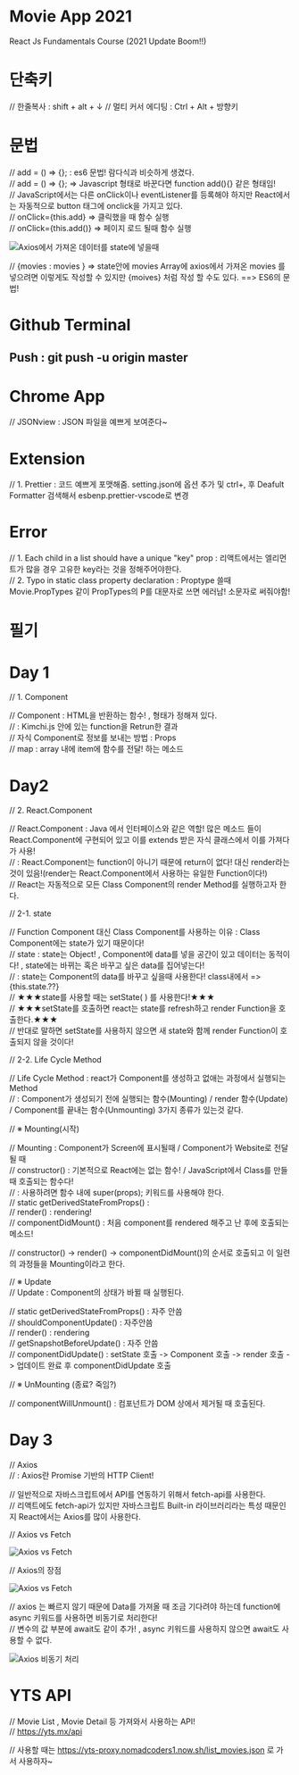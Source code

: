 # Movie App 2021

React Js Fundamentals Course (2021 Update Boom!!)

# 단축키

// 한줄복사 : shift + alt + ↓
// 멀티 커서 에디팅 : Ctrl + Alt + 방향키

# 문법

// add = () => {}; : es6 문법! 람다식과 비슷하게 생겼다.<br/>
// add = () => {}; => Javascript 형태로 바꾼다면 function add(){} 같은 형태임!<br/>
// JavaScript에서는 다른 onClick이나 eventListener를 등록해야 하지만 React에서는 자동적으로 button 태그에 onclick을 가지고 있다.<br/>
// onClick={this.add} => 클릭했을 때 함수 실행<br/>
// onClick={this.add()} => 페이지 로드 될때 함수 실행<br/>

![Axios에서 가져온 데이터를 state에 넣을때](https://user-images.githubusercontent.com/51774351/105632060-b2086f00-5e94-11eb-8fd2-f5df25d57d6d.PNG)

// {movies : movies } => state안에 movies Array에 axios에서 가져온 movies 를 넣으려면 이렇게도 작성할 수 있지만 {moives} 처럼 작성 할 수도 있다. ==> ES6의 문법!

# Github Terminal

## Push : git push -u origin master

# Chrome App

// JSONview : JSON 파일을 예쁘게 보여준다~

# Extension

// 1. Prettier : 코드 예쁘게 포맷해줌. setting.json에 옵션 추가 및 ctrl+, 후 Deafult Formatter 검색해서 esbenp.prettier-vscode로 변경<br/>

# Error

// 1. Each child in a list should have a unique "key" prop : 리액트에서는 엘리먼트가 많을 경우 고유한 key라는 것을 정해주어야한다.<br/>
// 2. Typo in static class property declaration : Proptype 쓸때 Movie.PropTypes 같이 PropTypes의 P를 대문자로 쓰면 에러남! 소문자로 써줘야함!<br/>

# 필기

# Day 1

// 1. Component

// Component : HTML을 반환하는 함수! , 형태가 정해져 있다.<br/>
// <Kimchi/> : Kimchi.js 안에 있는 function을 Retrun한 결과<br/>
// 자식 Component로 정보를 보내는 방법 : Props<br/>
// map : array 내에 item에 함수를 전달! 하는 메소드<br/>

# Day2

// 2. React.Component

// React.Component : Java 에서 인터페이스와 같은 역할! 많은 메소드 들이 React.Component에 구현되어 있고 이를 extends 받은 자식 클래스에서 이를 가져다가 사용!<br/>
// : React.Component는 function이 아니기 때문에 return이 없다! 대신 render라는 것이 있음!(render는 React.Component에서 사용하는 유일한 Function이다!)<br/>
// React는 자동적으로 모든 Class Component의 render Method를 실행하고자 한다.<br/>

// 2-1. state

// Function Component 대신 Class Component를 사용하는 이유 : Class Component에는 state가 있기 때문이다!<br/>
// state : state는 Object! , Component에 data를 넣을 공간이 있고 데이터는 동적이다! , state에는 바뀌는 혹은 바꾸고 싶은 data를 집어넣는다!<br/>
// : state는 Component의 data를 바꾸고 싶을때 사용한다! class내에서 => {this.state.??}<br/>
// ★★★state를 사용할 때는 setState( ) 를 사용한다!★★★<br/>
// ★★★setState를 호출하면 react는 state를 refresh하고 render Function을 호출한다.★★★<br/>
// 반대로 말하면 setState를 사용하지 않으면 새 state와 함께 render Function이 호출되지 않을 것이다!<br/>

// 2-2. Life Cycle Method

// Life Cycle Method : react가 Component를 생성하고 없애는 과정에서 실행되는 Method<br/>
// : Component가 생성되기 전에 실행되는 함수(Mounting) / render 함수(Update) / Component를 끝내는 함수(Unmounting) 3가지 종류가 있는것 같다.<br/>

// ※ Mounting(시작)<br/>

// Mounting : Component가 Screen에 표시될때 / Component가 Website로 전달 될 때<br/>
// constructor() : 기본적으로 React에는 없는 함수! / JavaScript에서 Class를 만들때 호출되는 함수다!<br/>
// : 사용하려면 함수 내에 super(props); 키워드를 사용해야 한다.<br/>
// static getDerivedStateFromProps() : <br/>
// render() : rendering!<br/>
// componentDidMount() : 처음 component를 rendered 해주고 난 후에 호출되는 메소드!<br/>

// constructor() -> render() -> componentDidMount()의 순서로 호출되고 이 일련의 과정들을 Mounting이라고 한다.

// ※ Update<br/>
// Update : Component의 상태가 바뀔 때 실행된다.

// static getDerivedStateFromProps() : 자주 안씀<br/>
// shouldComponentUpdate() : 자주안씀<br/>
// render() : rendering<br/>
// getSnapshotBeforeUpdate() : 자주 안씀<br/>
// componentDidUpdate() : setState 호출 -> Component 호출 -> render 호출 -> 업데이트 완료 후 componentDidUpdate 호출<br/>

// ※ UnMounting (종료? 죽임?)

// componentWillUnmount() : 컴포넌트가 DOM 상에서 제거될 때 호출된다.

# Day 3

// Axios<br/>
// : Axios란 Promise 기반의 HTTP Client!<br/>

// 일반적으로 자바스크립트에서 API를 연동하기 위해서 fetch-api를 사용한다.<br/>
// 리액트에도 fetch-api가 있지만 자바스크립트 Built-in 라이브러리라는 특성 때문인지 React에서는 Axios를 많이 사용한다.<br/>

// Axios vs Fetch

![Axios vs Fetch](https://user-images.githubusercontent.com/51774351/105630893-e8db8680-5e8e-11eb-9970-0f0d9939a733.PNG)

// Axios의 장점

![Axios vs Fetch](https://user-images.githubusercontent.com/51774351/105631035-ae261e00-5e8f-11eb-9b68-4a5a085cbab2.PNG)

// axios 는 빠르지 않기 때문에 Data를 가져올 때 조금 기다려야 하는데 function에 async 키워드를 사용하면 비동기로 처리한다!<br/>
// 변수의 값 부분에 await도 같이 추가! , async 키워드를 사용하지 않으면 await도 사용할 수 없다.

![Axios 비동기 처리](https://user-images.githubusercontent.com/51774351/105631697-0e6a8f00-5e93-11eb-991f-876b9128c726.PNG)

# YTS API

// Movie List , Movie Detail 등 가져와서 사용하는 API!<br/>
// https://yts.mx/api

// 사용할 때는 https://yts-proxy.nomadcoders1.now.sh/list_movies.json 로 가서 사용하자~
